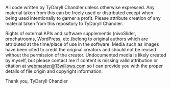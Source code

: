 All code written by TyDaryll Chandler unless otherwise expressed. Any material taken from this can be freely used or distributed except when being used intentionally to garner a profit. Please attribute creation of any material taken from this repository to TyDaryll Chandler.

Rights of external APIs and software supplementis (nivoSlider, prochatrooms, WordPress, etc.)belong to original authors which are attributed at the time/place of use in the software. Media such as images have been cited to credit the original creators and should not be reused without the permission of the creator. Undocumented media is likely created by myself, but please contact me if content is missing valid attribution or citation at webmaster@13willows.com so I can provide you with the proper details of file origin and copyright information.

Thank you,
TyDaryll Chandler

